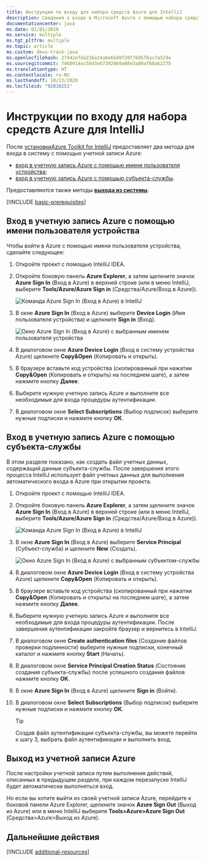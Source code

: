 ```yaml
---
title: Инструкции по входу для набора средств Azure для IntelliJ
description: Сведения о входе в Microsoft Azure с помощью набора средств Azure для IntelliJ.
documentationcenter: java
ms.date: 02/01/2018
ms.service: multiple
ms.tgt_pltfrm: multiple
ms.topic: article
ms.custom: devx-track-java
ms.openlocfilehash: 27442efda23ba24abe6b40f20f7685f6ac7a524e
ms.sourcegitcommit: f460914ac5843eb7392869a08e3a80af68ab227b
ms.translationtype: HT
ms.contentlocale: ru-RU
ms.lasthandoff: 10/13/2020
ms.locfileid: "92010251"
---
```

# <a name="sign-in-instructions-for-the-azure-toolkit-for-intellij"></a>Инструкции по входу для набора средств Azure для IntelliJ

После [установки](https://www.jetbrains.com/help/idea/managing-plugins.html)[Azure Toolkit for IntelliJ](https://plugins.jetbrains.com/plugin/8053) предоставляет два метода для входа в систему с помощью учетной записи Azure:

  - [вход в учетную запись Azure с помощью имени пользователя устройства](#sign-in-to-your-azure-account-by-device-login);
  - [вход в учетную запись Azure с помощью субъекта-службы](#sign-in-to-your-azure-account-by-service-principal).

Предоставляются также методы [**выхода из системы**](#sign-out-of-your-azure-account).

[!INCLUDE [basic-prerequisites](includes/basic-prerequisites.md)]

## <a name="sign-in-to-your-azure-account-by-device-login"></a>Вход в учетную запись Azure с помощью имени пользователя устройства

Чтобы войти в Azure с помощью имени пользователя устройства, сделайте следующее:

1. Откройте проект с помощью IntelliJ IDEA.

1. Откройте боковую панель **Azure Explorer**, а затем щелкните значок **Azure Sign In** (Вход в Azure) в верхней строке (или в меню IntelliJ, выберите **Tools/Azure/Azure Sign in** (Средства/Azure/Вход в Azure)).

   ![Команда Azure Sign In (Вход в Azure) в IntelliJ][I01]

1. В окне **Azure Sign In** (Вход в Azure) выберите **Device Login** (Имя пользователя устройства) и щелкните **Sign in** (Вход).

   ![Окно Azure Sign In (Вход в Azure) с выбранным именем пользователя устройства][I02]

1. В диалоговом окне **Azure Device Login** (Вход в систему устройства Azure) щелкните **Copy&Open** (Копировать и открыть).

1. В браузере вставьте код устройства (скопированный при нажатии **Copy&Open** (Копировать и открыть) на последнем шаге), а затем нажмите кнопку **Далее**.

1. Выберите нужную учетную запись Azure и выполните все необходимые для входа процедуры аутентификации.

1. В диалоговом окне **Select Subscriptions** (Выбор подписок) выберите нужные подписки и нажмите кнопку **ОК**.


## <a name="sign-in-to-your-azure-account-by-service-principal"></a>Вход в учетную запись Azure с помощью субъекта-службы

В этом разделе показано, как создать файл учетных данных, содержащий данные субъекта-службы. После завершения этого процесса IntelliJ использует файл учетных данных для выполнения автоматического входа в Azure при открытии проекта.

1. Откройте проект с помощью IntelliJ IDEA.

1. Откройте боковую панель **Azure Explorer**, а затем щелкните значок **Azure Sign In** (Вход в Azure) в верхней строке (или в меню IntelliJ, выберите **Tools/Azure/Azure Sign in** (Средства/Azure/Вход в Azure)).

   ![Команда Azure Sign In (Вход в Azure) в IntelliJ][I01]

1. В окне **Azure Sign In** (Вход в Azure) выберите **Service Principal** (Субъект-служба) и щелкните **New** (Создать).

   ![Окно Azure Sign In (Вход в Azure) с выбранным субъектом-службы][A02]

1. В диалоговом окне **Azure Device Login** (Вход в систему устройства Azure) щелкните **Copy&Open** (Копировать и открыть).

1. В браузере вставьте код устройства (скопированный при нажатии **Copy&Open** (Копировать и открыть) на последнем шаге), а затем нажмите кнопку **Далее**.

1. Выберите нужную учетную запись Azure и выполните все необходимые для входа процедуры аутентификации. После завершения аутентификации закройте браузер и вернитесь в IntelliJ.

1. В диалоговом окне **Create authentication files** (Создание файлов проверки подлинности) выберите нужные подписки, конечный каталог и нажмите кнопку **Start** (Начать).

1. В диалоговом окне **Service Principal Creation Status** (Состояние создания субъекта-службы) после успешного создания файлов нажмите кнопку **ОК**.

1. В окне **Azure Sign In** (Вход в Azure) щелкните **Sign in** (Войти). 

1. В диалоговом окне **Select Subscriptions** (Выбор подписок) выберите нужные подписки и нажмите кнопку **ОК**.

   > [!TIP]
   > Создав файл аутентификации субъекта-службы, вы можете перейти к шагу 3, выбрать файл аутентификации и выполнить вход.

## <a name="sign-out-of-your-azure-account"></a>Выход из учетной записи Azure

После настройки учетной записи путем выполнения действий, описанных в предыдущем разделе, при каждом перезапуске IntelliJ будет автоматически выполняться вход. 

Но если вы хотите выйти из своей учетной записи Azure, перейдите к боковой панели Azure Explorer, щелкните значок **Azure Sign Out** (Выход из Azure) или в меню IntelliJ выберите **Tools>Azure>Azure Sign Out** (Средства>Azure>Выход из Azure).


## <a name="next-steps"></a>Дальнейшие действия

[!INCLUDE [additional-resources](includes/additional-resources.md)]

<!-- URL List -->

<!-- IMG List -->

[I01]: media/sign-in-instructions/I01.png
[I02]: media/sign-in-instructions/I02.png

[A02]: media/sign-in-instructions/A02.png

